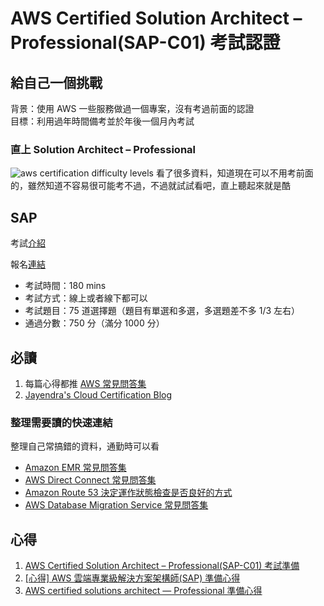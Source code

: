 # AWS Certified Solution Architect – Professional(SAP-C01) 考試認證

## 給自己一個挑戰

背景：使用 AWS 一些服務做過一個專案，沒有考過前面的認證  
目標：利用過年時間備考並於年後一個月內考試

### 直上 Solution Architect – Professional

![aws certification difficulty levels](https://cdn.jsdelivr.net/gh/tc3oliver/ImageHosting/img/202201281117864.jpeg)
看了很多資料，知道現在可以不用考前面的，雖然知道不容易很可能考不過，不過就試試看吧，直上聽起來就是酷

## SAP

考試[介紹](https://aws.amazon.com/tw/certification/certified-solutions-architect-professional/)

報名[連結](https://www.certmetrics.com/amazon/)

- 考試時間：180 mins
- 考試方式：線上或者線下都可以
- 考試題目：75 道選擇題（題目有單選和多選，多選題差不多 1/3 左右）
- 通過分數：750 分（滿分 1000 分）

## 必讀

1. 每篇心得都推 [AWS 常見問答集](https://aws.amazon.com/tw/faqs/?nc1=h_ls)
2. [Jayendra's Cloud Certification Blog](https://jayendrapatil.com/aws-certified-solution-architect-professional-exam-learning-path/)

### 整理需要讀的快速連結

整理自己常搞錯的資料，通勤時可以看

- [Amazon EMR 常見問答集](https://aws.amazon.com/tw/emr/faqs/?nc=sn&loc=5)
- [AWS Direct Connect 常見問答集](https://aws.amazon.com/tw/directconnect/faqs/)
- [Amazon Route 53 決定運作狀態檢查是否良好的方式](https://docs.aws.amazon.com/zh_tw/Route53/latest/DeveloperGuide/dns-failover-determining-health-of-endpoints.html)
- [AWS Database Migration Service 常見問答集](https://aws.amazon.com/tw/dms/faqs/)

## 心得

1. [AWS Certified Solution Architect – Professional(SAP-C01) 考試準備](https://shazi.info/aws-certified-solution-architect-professionalsap-c01-%E8%80%83%E8%A9%A6%E6%BA%96%E5%82%99/)
2. [[心得] AWS 雲端專業級解決方案架構師(SAP) 準備心得](https://gordonntw.blogspot.com/2020/06/aws-sap.html)
3. [AWS certified solutions architect — Professional 準備心得](https://medium.com/@webber.cheng/aws-certified-solutions-architect-professional-%E6%BA%96%E5%82%99%E5%BF%83%E5%BE%97-48389c47f0dd)
